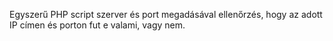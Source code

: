 Egyszerű PHP script szerver és port megadásával ellenőrzés, hogy az adott IP címen és porton fut e valami, vagy nem.
